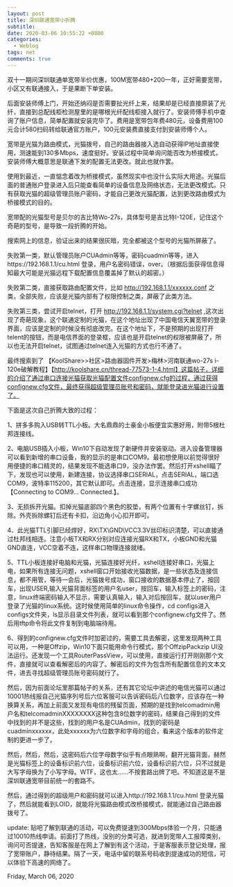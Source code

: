 ```yaml
---
layout: post
title: 深圳联通宽带小折腾
subtitle: 
date: 2020-03-06 10:55:22 +0800 
categories:
  - Weblog
tags: net
comments: true  
---
```


双十一期间深圳联通单宽带半价优惠，100M宽带480+200一年，正好需要宽带，小区又有联通接入，于是果断下单安装。

后面安装师傅上门，开始还纳闷是否需要扯光纤上来，结果却是已经直接原装了光纤，直接到总配线柜检测屋里的是哪根光纤配线柜接入就行了。安装师傅手机中查询了账户信息，简单配置就安装完毕了。费用是宽带包年费480元，设备费用100元合计580扫码转给联通官方账户，100元安装费直接支付到安装师傅个人。

宽带是光猫为路由模式，光猫拨号，自己的路由器接入选自动获得IP地址直接使用，测速能到130多Mbps，速度挺好。安装过程中简单询问能否改为桥接模式，安装师傅大概意思是联通下发的配置无法更改。就此也就作罢。

使用到最近，一直惦念着改为桥接模式，虽然现实中也没什么实际大用途。光猫后面的普通账户登录进入后只能查看简单的设备信息及网络状态，无法更改模式。只有获取光猫的超级管理员账户密码，才能自己更改光猫配置，达到更改路由模式为桥接模式的目的。

宽带配的光猫型号是贝尔的吉比特Wo-27s，具体型号是吉比特I-120E，记住这个奇葩的型号，是导致一段折腾的开始。

搜索网上的信息，验证出来的结果很灰暗，完全都被这个型号的光猫所屏蔽了。

失败第一类，默认管理员账户CUAdmin等等，密码cuadmin等等，进入https://192.168.1.1/cu.html 登录，用户名密码错误，over。（根据后面获得信息得知最大可能是光猫远程下载配置信息覆盖掉了默认的超密。）

失败第二类，直接获取路由配置文件，比如 http://192.168.1.1/xxxxxx.conf 之类，全部失败，应该是光猫内部有了权限控制之类，屏蔽了此类方法。

失败第三类，尝试开启telnet，打开 http://192.168.1.1/system.cgi?telnet ,这次出现了奇葩现象，这个联通定制的光猫，在这个地址出现了中国电信天翼宽带的登录界面，应该是定制的时候没有彻底改完。在这个地址下，不是预期的出现打开telent的按钮，而是电信界面的登录框，应该也是开启telnet的权限被屏蔽了，所以也无法开启telnet，试图通过telnet连入光猫的方式也行不通了。

最终搜索到了 【KoolShare>>社区>路由器固件开发>梅林>河南联通wo-27s i-120e破解教程】【http://koolshare.cn/thread-77573-1-4.html】这篇帖子，详细的介绍了通过串口连接光猫获取光猫配置文件confignew.cfg的过程，通过获得confignew.cfg文件，最终获得超级管理员账号和密码，就能登录进光猫进行设置了。

下面是这次自己折腾大致的过程：

1、拼多多购入USB转TTL小板。大名鼎鼎的土豪金小板便宜实惠好用，附带5根杜邦连接线。

2、电脑USB插入小板，Win10下自动发现了新硬件并安装驱动。进入设备管理器可以看到新增的串口设备，我的显示的是串口COM9。最初想使用以前觉得很好用便捷的串口精灵的，结果发现不能选串口9，没办法作罢。然后打开xshell瞄了下，发现也可以使用，新建连接，协议选择串口SERIAL，点击SERIAL，端口选COM9，波特率115200，其它默认即可。点击连接，显示连接串口成功【Connecting to COM9...
Connected.】。

3、无损拆开光猫。扣掉光猫底部四个黑色的胶垫，有两个位置有十字螺丝钉，拆除。外壳拆除螺钉后还有卡扣，沿边角小心扣开即可。

4、此光猫TTL引脚已经焊好，RX\TX\GND\VCC3.3V丝印标识清楚，可以直接通过杜邦线相连。注意小板TX和RX分别对应连接光猫RX和TX，小板GND和光猫GND直连，VCC空着不连，这样串口物理连接就绪。

5、TTL小板连接好电脑和光猫，光猫连接好光纤，xshell连接好串口，光猫上电，如果所有连接无问题，xshell窗口开始接收光猫数据，是一些状态及连接信息，都不用管，等待一会后，光猫拨号成功，窗口接收的数据基本停止了，按回车，出现USER,输入光猫背面标签的用户名user，按回车，输入标签上的密码，注意，linux终端密码输入不显示，需要认真输入，输入对后按回车，就以user用户登录了光猫的linux系统。这时候使用简单的linux命令操作，cd configs进入configs文件夹，ls显示目录文件列表，就可以看到那个confignew.cfg文件了。然后用tftp命令将此文件复制到电脑端待用。

6、得到的confignew.cfg文件时加密过的，需要工具去解密，这里发现两种工具可以用，一种是Offzip，Win10下面只能用命令行模式，那个OffzipPackzip UI没法运行。还发现一个工具RouterPassView，可以使用，直接运行打开刚刚那个文件，直接就可以查看解密后的内容了。解密后的文件为包含所有配置信息的文本文件，进去寻找超级管理员账号密码就行了。

然后，因为前面论坛里那篇帖子的关系，还有其它论坛中讲述的电信光猫可以通过10001热线报自己光猫序列号后六位客服可以告诉密码后八位数字，应该存在一种换算关系，再加上前面又发现有电信的残留页面，预期的是找到telcomadmin用户名和telcomadminXXXXXXXX这种包含8位数字的密码，结果自己得到的文件中找到的并不是这些，找到的用户名是CUAdmin，找到的密码是cuadminxxxxxx，此处xxxxxx为六位数字和字母的组合，看来这个版本的软件定制的更进一步了。

然后，然后，然后，这密码后六位字母数字似乎有点眼熟啊，翻开光猫背面，赫然是光猫标签上的设备标识前六位，设备标识前六位，设备标识前六位，只不过就是大写字母换为了小写字母。WTF，这也太……不按套路出牌了吧。不知道这是不是深圳联通宽带目前统一的套路不。

然后，通过得到的超级用户和密码就可以进入http://192.168.1.1/cu.html 登录光猫了，然后就能看到LOID，就能将光猫路由模式改桥接模式，就能通过自己路由器拨号了。

update: 贴吧了解到联通的活动，可以免费提速到300Mbps体验一个月，只能通过10010热线申请。前面打了热线，没别的分类可选，就进到宽带人工报障类别，询问可否提速，告知客服是在网上了解到有这个活动，于是客服表示登记处理，报了宽带账户，静待结果。隔了一天，电话中留的联系号码收到提速成功的短信，可以体验下高速的网络了。

Friday, March 06, 2020 

